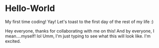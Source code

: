 # Hello-World
My first time coding! Yay! Let's toast to the first day of the rest of my life :)

Hey everyone, thanks for collaborating with me on this!
And by everyone, I mean....myself! lol
Umm, I'm just typing to see what this will look like. I'm excited.
